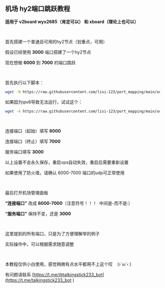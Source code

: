 ## 机场 hy2端口跳跃教程

**适用于 v2board wyx2685（肯定可以） 和 xboard（理论上也可以）**


<br>

首先搭建一个普通且可用的hy2节点（划重点，可用）

假设已经使用 **3000** 端口搭建了一个hy2节点

现在想做 **6000** 到 **7000** 的端口跳跃

<br>

首先执行以下脚本：

```bash
wget -N https://raw.githubusercontent.com/lisi-123/port_mapping/main/udp_port_mapping.sh && bash ./udp_port_mapping.sh

```

如果因为ipv6导致无法运行，试试这个：

```bash
wget -4 https://raw.githubusercontent.com/lisi-123/port_mapping/main/udp_port_mapping.sh && bash ./udp_port_mapping.sh

```

<br>

连接端口（起始）填写 **6000**

连接端口（终止）填写 **7000**

服务端口填写 **3000**

以上设置不会永久保存，重启vps自动失效，重启后需要重新设置

如果使用了防火墙，请确认 6000-7000 端口的udp可正常使用

<br>

最后打开机场管理面板

 **“连接端口”** 改成 **6000-7000**（注意符号！！！&nbsp; 中间是-而不是:）
 
**“服务端口”** 保持不变，还是 **3000**


<br>

这里提到的所有端口，只是为了方便理解举的例子

实际操作中，可以根据需求随意调整

<br>

本教程仅供小白使用，感觉稍微有点水平都用不上这个哎 &nbsp;&nbsp; (›´ω`‹ )

有问题请联系 [https://t.me/@talkingstick233_bot](https://t.me/talkingstick233_bot
)


<br>
